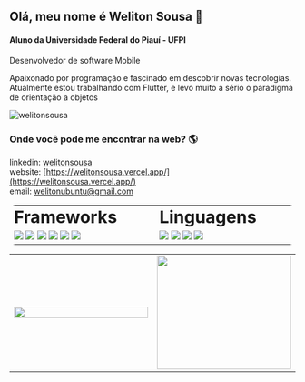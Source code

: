 ## Olá, meu nome é Weliton Sousa 👋

#### Aluno da Universidade Federal do Piauí - UFPI <br>

Desenvolvedor de software Mobile

Apaixonado por programação e fascinado em descobrir novas tecnologias. Atualmente estou trabalhando com Flutter, e levo muito a sério o paradigma de orientação a objetos


<img src="https://komarev.com/ghpvc/?username=welitonsousa&label=Profile%20views&color=0e75b6&style=flat" alt="welitonsousa" />

### Onde você pode me encontrar na web? 🌎

linkedin: [welitonsousa](https://www.linkedin.com/in/weliton-sousa/)<br>
website: [https://welitonsousa.vercel.app/](https://welitonsousa.vercel.app/)<br>
email: welitonubuntu@gmail.com<br>

<table border="0" style="border-radius: 10px">
 <tr>
    <td><b style="font-size:30px">Frameworks</b></td>
    <td><b style="font-size:30px">Linguagens</b></td>
 </tr>
 <tr>
    <td width="500px">
     <img src="https://img.shields.io/badge/-Flutter-blue"><img/>
     <img src="https://img.shields.io/badge/-React%20Native-green"><img/>
     <img src="https://img.shields.io/badge/-React-yellowgreen"><img/>
     <img src="https://img.shields.io/badge/-VueJS-gree"><img/>
     <img src="https://img.shields.io/badge/-NestJS-red"><img/>
     <img src="https://img.shields.io/badge/-NodeJS-gree"><img/>
   </td>
    <td width="500px">
      <img src="https://img.shields.io/badge/-Dart-blue"><img/>
      <img src="https://img.shields.io/badge/-JavaScript-yellow"><img/>
      <img src="https://img.shields.io/badge/-Python-green"><img/>
      <img src="https://img.shields.io/badge/-C-red"><img/>
    </td>
 </tr>
</table>

<table border="0">
 <tr>
    <td width="500px">
      <img width="100%" align="center" src="https://github-readme-stats.vercel.app/api/top-langs/?username=welitonsousa&hide=html&layout=compact" />
   </td>
    <td width="500px">
      <img width="100%" align="center" height="200px" src="https://github.com/welitonsousa/welitonsousa/blob/last-layout/src/assets/dev.png?raw=true" />
    </td>
 </tr>
</table>
